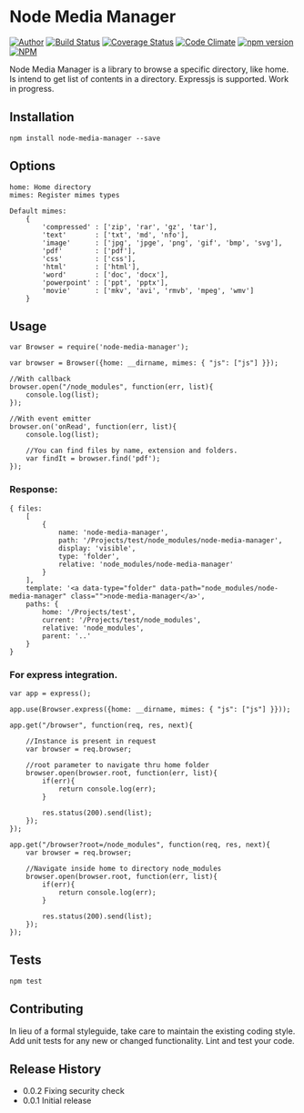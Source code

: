 Node Media Manager
==================

[![Author](https://img.shields.io/badge/author-miguelramos-blue.svg)](https://twitter.com/miguelonspring)
[![Build Status](https://travis-ci.org/miguelramos/node-media-manager.svg?branch=master)](https://travis-ci.org/miguelramos/node-media-manager)
[![Coverage Status](https://coveralls.io/repos/miguelramos/node-media-manager/badge.svg?branch=master)](https://coveralls.io/r/miguelramos/node-media-manager?branch=master)
[![Code Climate](https://codeclimate.com/github/miguelramos/node-media-manager/badges/gpa.svg)](https://codeclimate.com/github/miguelramos/node-media-manager)
[![npm version](https://badge.fury.io/js/node-media-manager.svg)](http://badge.fury.io/js/node-media-manager)
[![NPM](https://nodei.co/npm/node-media-manager.png)](https://nodei.co/npm/node-media-manager/)

Node Media Manager is a library to browse a specific directory, like home. Is intend to get list of contents in a directory. Expressjs
is supported. Work in progress.

## Installation

    npm install node-media-manager --save

## Options
    home: Home directory
    mimes: Register mimes types

    Default mimes:
        {
            'compressed' : ['zip', 'rar', 'gz', 'tar'],
            'text'       : ['txt', 'md', 'nfo'],
            'image'      : ['jpg', 'jpge', 'png', 'gif', 'bmp', 'svg'],
            'pdf'        : ['pdf'],
            'css'        : ['css'],
            'html'       : ['html'],
            'word'       : ['doc', 'docx'],
            'powerpoint' : ['ppt', 'pptx'],
            'movie'      : ['mkv', 'avi', 'rmvb', 'mpeg', 'wmv']
        }

## Usage

    var Browser = require('node-media-manager');

    var browser = Browser({home: __dirname, mimes: { "js": ["js"] }});

    //With callback
    browser.open("/node_modules", function(err, list){
        console.log(list);
    });

    //With event emitter
    browser.on('onRead', function(err, list){
        console.log(list);

        //You can find files by name, extension and folders.
        var findIt = browser.find('pdf');
    });

### Response:

    { files:
        [
            {
                name: 'node-media-manager',
                path: '/Projects/test/node_modules/node-media-manager',
                display: 'visible',
                type: 'folder',
                relative: 'node_modules/node-media-manager'
            }
        ],
        template: '<a data-type="folder" data-path="node_modules/node-media-manager" class="">node-media-manager</a>',
        paths: {
            home: '/Projects/test',
            current: '/Projects/test/node_modules',
            relative: 'node_modules',
            parent: '..'
        }
    }

### For express integration.

    var app = express();

    app.use(Browser.express({home: __dirname, mimes: { "js": ["js"] }}));

    app.get("/browser", function(req, res, next){

        //Instance is present in request
        var browser = req.browser;

        //root parameter to navigate thru home folder
        browser.open(browser.root, function(err, list){
            if(err){
                return console.log(err);
            }

            res.status(200).send(list);
        });
    });

    app.get("/browser?root=/node_modules", function(req, res, next){
        var browser = req.browser;

        //Navigate inside home to directory node_modules
        browser.open(browser.root, function(err, list){
            if(err){
                return console.log(err);
            }

            res.status(200).send(list);
        });
    });

## Tests

    npm test

## Contributing

In lieu of a formal styleguide, take care to maintain the existing coding style.
Add unit tests for any new or changed functionality. Lint and test your code.

## Release History

* 0.0.2 Fixing security check
* 0.0.1 Initial release
